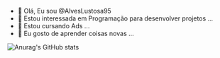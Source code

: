 - 👋 Olá, Eu sou  @AlvesLustosa95
- 👀 Estou interessada em Programação para desenvolver projetos ...
- 🌱 Estou cursando Ads ...
- 💞️ Eu gosto de aprender coisas novas ...

![Anurag's GitHub stats](https://github-readme-stats.vercel.app/api?username=anuraghazra&show_icons=true&theme=radical)
